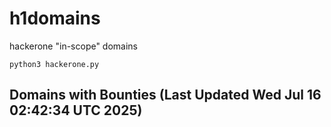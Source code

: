 # h1domains
hackerone "in-scope" domains

`python3 hackerone.py`
## Domains with Bounties (Last Updated Wed Jul 16 02:42:34 UTC 2025)
```

```
